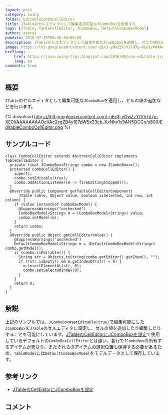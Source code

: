 ```yaml
---
layout: post
category: swing
folder: EditableComboCellEditor
title: JTableのセルエディタとして編集追加可能なJComboBoxを使用する
tags: [JTable, TableCellEditor, JComboBox, DefaultComboBoxModel]
author: aterai
pubdate: 2016-07-25T00:38:48+09:00
description: JTableのセルエディタとして編集可能なJComboBoxを適用し、セルの値の追加などを行います。
image: https://lh3.googleusercontent.com/-qEx3-yOwZzY/V5Td7p-XE0I/AAAAAAAAOeI/Ac2sgZB4y1E7pW5x33cb_KxNhv1x9AN5QCCo/s800/EditableComboCellEditor.png
hreflang:
    href: https://java-swing-tips.blogspot.com/2016/08/use-editable-jcombobox-as.html
    lang: en
comments: true
---
```

## 概要
`JTable`のセルエディタとして編集可能な`JComboBox`を適用し、セルの値の追加などを行います。

{% download https://lh3.googleusercontent.com/-qEx3-yOwZzY/V5Td7p-XE0I/AAAAAAAAOeI/Ac2sgZB4y1E7pW5x33cb_KxNhv1x9AN5QCCo/s800/EditableComboCellEditor.png %}

## サンプルコード
<pre class="prettyprint"><code>class ComboCellEditor extends AbstractCellEditor implements TableCellEditor {
  private final JComboBox&lt;String&gt; combo = new JComboBox&lt;&gt;();
  protected ComboCellEditor() {
    super();
    combo.setEditable(true);
    combo.addActionListener(e -&gt; fireEditingStopped());
  }
  @Override public Component getTableCellEditorComponent(
      JTable table, Object value, boolean isSelected, int row, int column) {
    if (value instanceof ComboBoxModel) {
      @SuppressWarnings("unchecked")
      ComboBoxModel&lt;String&gt; m = (ComboBoxModel&lt;String&gt;) value;
      combo.setModel(m);
    }
    return combo;
  }
  @Override public Object getCellEditorValue() {
    @SuppressWarnings("unchecked")
    DefaultComboBoxModel&lt;String&gt; m = (DefaultComboBoxModel&lt;String&gt;) combo.getModel();
    if (combo.isEditable()) {
      String str = Objects.toString(combo.getEditor().getItem(), "");
      if (!str.isEmpty() &amp;&amp; m.getIndexOf(str) &lt; 0) {
        m.insertElementAt(str, 0);
        combo.setSelectedIndex(0);
      }
    }
    return m;
  }
}
</code></pre>

## 解説
上記のサンプルでは、`JComboBox#setEditable(true)`で編集可能にした`JComboBox`を`JTable`のセルエディタに設定し、セルの値を追加したり編集したりすることを可能にしています。[JTableのCellEditorにJComboBoxを設定](https://ateraimemo.com/Swing/ComboCellEditor.html)で使用しているデフォルトの`ComboBoxCellEditor`とは違い、各行で`JComboBox`の所有するアイテムが異なり、またそれらのアイテムの選択位置も保持する必要があるため、`TableModel`には`DefaultComboBoxModel`をモデルデータとして保存しています。

## 参考リンク
- [JTableのCellEditorにJComboBoxを設定](https://ateraimemo.com/Swing/ComboCellEditor.html)

<!-- dummy comment line for breaking list -->

## コメント

